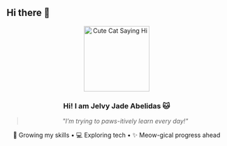 ## Hi there 👋

<div align="center">
  <img src="https://tenor.com/bVduS.gif" width="150" alt="Cute Cat Saying Hi">

  ### Hi! I am **Jelvy Jade Abelidas** 🐱
  > *"I’m trying to paws-itively learn every day!"*

  🌱 Growing my skills • 💻 Exploring tech • ✨ Meow-gical progress ahead
</div>

